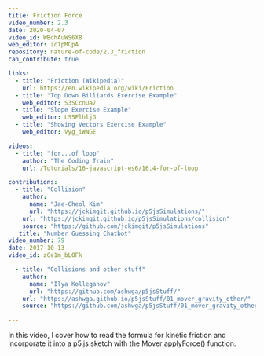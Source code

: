 ```yaml
---
title: Friction Force
video_number: 2.3
date: 2020-04-07
video_id: WBdhAuWS6X8
web_editor: zcTpMCpA
repository: nature-of-code/2.3_friction
can_contribute: true

links:
  - title: "Friction (Wikipedia)"
    url: https://en.wikipedia.org/wiki/Friction
  - title: "Top Down Billiards Exercise Example"
    web_editor: S3SCcnUa7
  - title: "Slope Exercise Example"
    web_editor: LS5FlhljG
  - title: "Showing Vectors Exercise Example"
    web_editor: Vyg_iWNGE

videos:
  - title: "for...of loop"
    author: "The Coding Train"
    url: /Tutorials/16-javascript-es6/16.4-for-of-loop

contributions:
  - title: "Collision"
    author:
      name: "Jae-Cheol Kim"
      url: "https://jckimgit.github.io/p5jsSimulations/"
    url: "https://jckimgit.github.io/p5jsSimulations/collision"
    source: "https://github.com/jckimgit/p5jsSimulations"
   title: "Number Guessing Chatbot"
video_number: 79
date: 2017-10-13
video_id: zGe1m_bLOFk

  - title: "Collisions and other stuff"
    author:
      name: "Ilya Kolleganov"
      url: "https://github.com/ashwga/p5jsStuff/"
    url: "https://ashwga.github.io/p5jsStuff/01_mover_gravity_other/"
    source: "https://github.com/ashwga/p5jsStuff/01_mover_gravity_other/"

---
```


In this video, I cover how to read the formula for kinetic friction and incorporate it into a p5.js sketch with the Mover applyForce() function.
